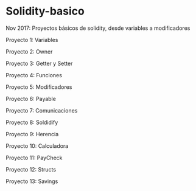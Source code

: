 # Solidity-basico
Nov 2017: Proyectos básicos de solidity, desde variables a modificadores

Proyecto 1: Variables

Proyecto 2: Owner 

Proyecto 3: Getter y Setter

Proyecto 4: Funciones

Proyecto 5: Modificadores

Proyecto 6: Payable

Proyecto 7: Comunicaciones

Proyecto 8: Soldidify

Proyecto 9: Herencia

Proyecto 10: Calculadora

Proyecto 11: PayCheck

Proyecto 12: Structs

Proyecto 13: Savings
